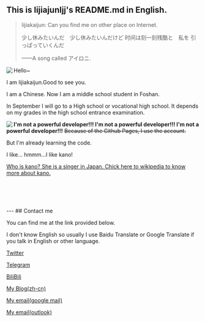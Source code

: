## This is lijiajunljj's README.md in English.

> lijiakaijun: Can you find me on other place on Internet.
>
> 少し休みたいんだ　少し休みたいんだけど 时间は刻一刻残酷と　私を 引っぱっていくんだ 
>
>——A song called アイロニ.<!--https://www.zhihu.com/question/59551582-->

<a>
  <img align="left" src="https://github-readme-stats.vercel.app/api?username=lijiajunljj&count_private=true&include_all_commits=true&show_icons=true">
</a>

Hello~

I am lijiakaijun.Good to see you.

I am a Chinese. Now I am a middle school student in Foshan.

In September I will go to a High school or vocational high school. It depends on my grades in the high school entrance examination.

<a>
  <img align="left" src="https://github-readme-stats.vercel.app/api/top-langs/?username=lijiajunljj">
</a>

**I'm not a powerful developer!!! I'm not a powerful developer!!! I'm not a powerful developer!!!** ~~Because of the Github Pages, I use the account.~~

But I'm already learning the code.

I like... hmmm...I like kano! 

[Who is kano? She is a singer in Japan. Chick here to wikipedia to know more about kano.](https://ja.wikipedia.org/wiki/%E9%B9%BF%E4%B9%83)

<br/>
<br/>
<br/>
<br/>
---
## Contact me

You can find me at the link provided below. 

I don't know English so usually I use Baidu Translate or Google Translate if you talk in English or other language.

[Twitter](https://twitter.com/lijiakaijun)  

[Telegram](https://t.me/lijia)  

[BiliBili](https://space.bilibili.com/480198701)

[My Blog(zh-cn)](https://blog.lijiakaijun.cyou)     

[My email(google mail)](mailto://lijiajunljj@gmail.com)

[My email(outlook)](mailto://lijiajunljj@outlook.com)

